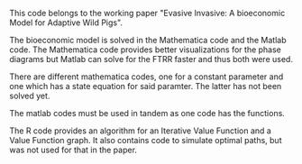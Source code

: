 This code belongs to the working paper "Evasive Invasive: A bioeconomic Model for Adaptive Wild Pigs".

The bioeconomic model is solved in the Mathematica code and the Matlab code. 
The Mathematica code provides better visualizations for the phase diagrams but Matlab can solve for the FTRR faster and thus both were used. 

There are different mathematica codes, one for a constant parameter and one which has a state equation for said paramter. The latter has not been solved yet.

The matlab codes must be used in tandem as one code has the functions.

The R code provides an algorithm for an Iterative Value Function and a Value Function graph. It also contains code to simulate optimal paths, but was not used for that in the paper. 
